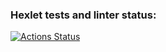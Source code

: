 ### Hexlet tests and linter status:
[![Actions Status](https://github.com/HoldCarter/python-project-49/workflows/hexlet-check/badge.svg)](https://github.com/HoldCarter/python-project-49/actions)
